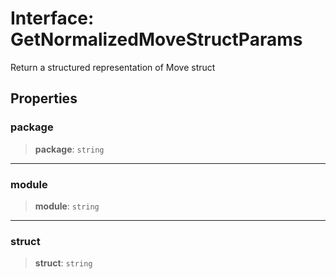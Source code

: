 # Interface: GetNormalizedMoveStructParams

Return a structured representation of Move struct

## Properties

### package

> **package**: `string`

---

### module

> **module**: `string`

---

### struct

> **struct**: `string`
